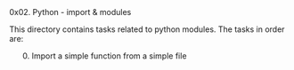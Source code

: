 </h2>0x02. Python - import & modules</h2>
<br>
<p> This directory contains tasks related to python modules. The tasks in order are: </p>
<ol>
</li>0. Import a simple function from a simple file</li>
</ol>
